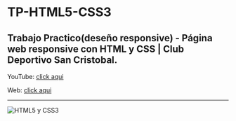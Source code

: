 # TP-HTML5-CSS3
<h2>Trabajo Practico(deseño responsive) - Página web responsive con HTML y CSS | Club Deportivo San Cristobal.</h2>
<p>YouTube: <a href="https://www.youtube.com/watch?v=oYVIRCpxtJs&ab_channel=ArtemioDerkachev" target="_blanck">click aqui</a></p>
<p>Web: <a href="https://artemiod.github.io/TP-HTML5-CSS3/" target="_blank">click aqui</a></p><hr>
<img src="https://paramountacademyonline.com/fotos-cursos/curso23-0.jpg" alt="HTML5 y CSS3">



